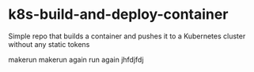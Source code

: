 # k8s-build-and-deploy-container
Simple repo that builds a container and pushes it to a Kubernetes cluster without any static tokens

makerun
makerun again
run again
jhfdjfdj
